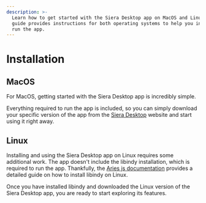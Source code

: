 ```yaml
---
description: >-
  Learn how to get started with the Siera Desktop app on MacOS and Linux. This
  guide provides instructions for both operating systems to help you install and
  run the app.
---
```


# Installation

## MacOS

For MacOS, getting started with the Siera Desktop app is incredibly simple.&#x20;

Everything required to run the app is included, so you can simply download your specific version of the app from the [Siera Desktop](https://siera.animo.id/desktop) website and start using it right away.



## Linux

Installing and using the Siera Desktop app on Linux requires some additional work. The app doesn't include the libindy installation, which is required to run the app. Thankfully, the [Aries js documentation](https://aries.js.org/guides/getting-started/installation/nodejs/linux) provides a detailed guide on how to install libindy on Linux.&#x20;

Once you have installed libindy and downloaded the Linux version of the Siera Desktop app, you are ready to start exploring its features.
